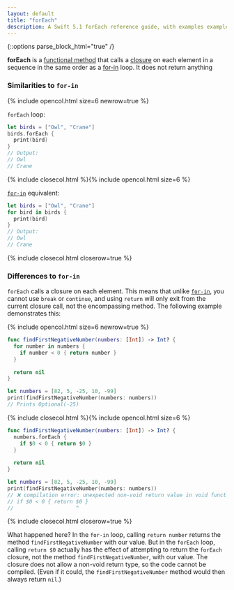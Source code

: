 ```yaml
---
layout: default
title: "forEach"
description: A Swift 5.1 forEach reference guide, with examples examples and comparisons to for-in.
---
```

{::options parse_block_html="true" /}

**forEach** is a [functional method](/functional-methods-comparison) that calls a [closure](/closures) on each element in a sequence in the same order as a [for-in](/for-in) loop. It does not return anything

### Similarities to `for-in`

{% include opencol.html size=6 newrow=true %}

`forEach` loop:

```swift
let birds = ["Owl", "Crane"]
birds.forEach {
  print(bird)
}
// Output: 
// Owl
// Crane
```

{% include closecol.html %}{% include opencol.html size=6 %}

[`for-in`](/for-in) equivalent:

```swift
let birds = ["Owl", "Crane"]
for bird in birds {
  print(bird)
}
// Output: 
// Owl
// Crane
```

{% include closecol.html closerow=true %}

### Differences to `for-in`

`forEach` calls a closure on each element. This means that unlike [`for-in`](/for-in), you cannot use `break` or `continue`, and using `return` will only exit from the current closure call, not the encompassing method. The following example demonstrates this:

{% include opencol.html size=6 newrow=true %}

```swift
func findFirstNegativeNumber(numbers: [Int]) -> Int? {
  for number in numbers {
    if number < 0 { return number }
  }
  
  return nil
}

let numbers = [82, 5, -25, 10, -99]
print(findFirstNegativeNumber(numbers: numbers)) 
// Prints Optional(-25)
```

{% include closecol.html %}{% include opencol.html size=6 %}

```swift
func findFirstNegativeNumber(numbers: [Int]) -> Int? {
  numbers.forEach {
    if $0 < 0 { return $0 }
  }
  
  return nil
}

let numbers = [82, 5, -25, 10, -99]
print(findFirstNegativeNumber(numbers: numbers))
// ❌ compilation error: unexpected non-void return value in void function
// if $0 < 0 { return $0 }
//                    ^
```

{% include closecol.html closerow=true %}

What happened here? In the `for-in` loop, calling `return number` returns the method `findFirstNegativeNumber` with our value. But in the `forEach` loop, calling `return $0` actually has the effect of attempting to return the `forEach` closure, not the method `findFirstNegativeNumber`, with our value. The closure does not allow a non-void return type, so the code cannot be compiled. (Even if it could, the `findFirstNegativeNumber` method would then always return `nil`.)
